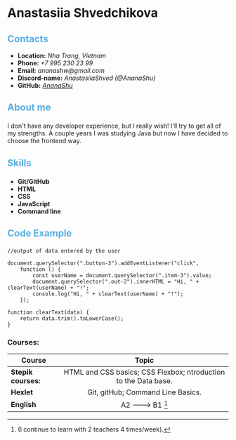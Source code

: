 # Anastasiia Shvedchikova

## <span style="color:#59afe1"> Contacts </span>

- **Location:** _Nha Trang, Vietnam_
- **Phone:** _+7 995 230 23 99_
- **Email:** _ananashw@gmail.com_
- **Discord-name:** _AnastasiiaShved (@AnanaShu)_
- **GitHub:** _[AnanaShu](https://github.com/AnanaShu/)_

## <span style="color:#59afe1">About me</p>

I don't have any developer experience, but I really wish!
I'll try to get all of my strengths.
A couple years I was studying Java but now I have decided to choose the frontend way.

## <span style="color:#59afe1">Skills</p>

- **Git/GitHub**
- **HTML**
- **CSS**
- **JavaScript**
- **Command line**

## <span style="color:#59afe1">Code Example</p>

```
//output of data entered by the user

document.querySelector(".button-3").addEventListener("click",
    function () {
        const userName = document.querySelector(".item-3").value;
        document.querySelector(".out-2").innerHTML = "Hi, " + clearText(userName) + "!";
        console.log("Hi, " + clearText(userName) + "!");
    });

function clearText(data) {
    return data.trim().toLowerCase();
}

```

### Courses:

| Course              |                              Topic                              |
| ------------------- | :-------------------------------------------------------------: |
| **Stepik courses:** | HTML and CSS basics; CSS Flexbox; ntroduction to the Data base. |
| **Hexlet**          |                Git, gitHub; Command Line Basics.                |
| **English**         |                         A2 ---> B1 [^1]                         |

[^1]: (I continue to learn with 2 teachers 4 times/week).
